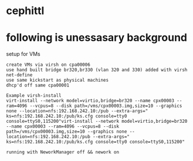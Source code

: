 # cephittl
# following is unessasary background
setup for VMs

	create VMs via virsh on cpa00006
	use hand built bridge br320,br330 (vlan 320 and 330) added with virsh net-define
	use same kickstart as physical machines
	dhcp'd off same cpa00001

	Example virsh-install
	virt-install --network model=virtio,bridge=br320 --name cpx00003 --ram=4096 --vcpus=8 --disk path=/vms/cpx00003.img,size=10 --graphics none --location=nfs:192.168.242.10:/pub --extra-args=" ks=nfs:192.168.242.10:/pub/ks.cfg console=tty0 console=ttyS0,115200"virt-install --network model=virtio,bridge=br320 --name cpx00003 --ram=4096 --vcpus=8 --disk path=/vms/cpx00003.img,size=10 --graphics none --location=nfs:192.168.242.10:/pub --extra-args=" ks=nfs:192.168.242.10:/pub/ks.cfg console=tty0 console=ttyS0,115200"

	running with NeworkManager off && nework on
